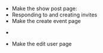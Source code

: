  - Make the show post page:
 - Responding to and creating invites
 - Make the create event page
 - ~~~Make the user registration page~~~
 - Make the edit user page

